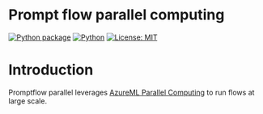 # Prompt flow parallel computing

[![Python package](https://img.shields.io/pypi/v/promptflow-parallel)](https://pypi.org/project/promptflow-parallel/)
[![Python](https://img.shields.io/pypi/pyversions/promptflow.svg?maxAge=2592000)](https://pypi.python.org/pypi/promptflow-core/)
[![License: MIT](https://img.shields.io/github/license/microsoft/promptflow)](https://github.com/microsoft/promptflow/blob/main/LICENSE)

# Introduction
Promptflow parallel leverages [AzureML Parallel Computing](https://learn.microsoft.com/en-us/azure/machine-learning/how-to-use-parallel-job-in-pipeline?view=azureml-api-2&tabs=cliv2) to run flows at large scale.
